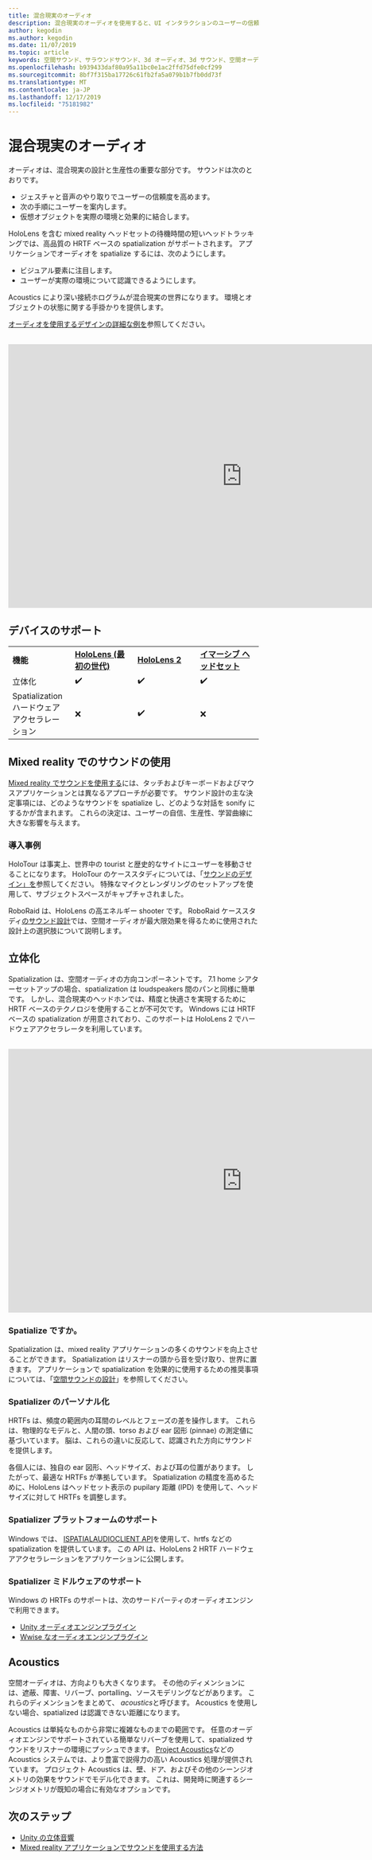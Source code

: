 ```yaml
---
title: 混合現実のオーディオ
description: 混合現実のオーディオを使用すると、UI インタラクションのユーザーの信頼を高め、ユーザーのエクスペリエンスをこちらことができます。
author: kegodin
ms.author: kegodin
ms.date: 11/07/2019
ms.topic: article
keywords: 空間サウンド、サラウンドサウンド、3d オーディオ、3d サウンド、空間オーディオ
ms.openlocfilehash: b939433daf80a95a11bc0e1ac2ffd75dfe0cf299
ms.sourcegitcommit: 8bf7f315ba17726c61fb2fa5a079b1b7fb0dd73f
ms.translationtype: MT
ms.contentlocale: ja-JP
ms.lasthandoff: 12/17/2019
ms.locfileid: "75181982"
---
```

# <a name="audio-in-mixed-reality"></a>混合現実のオーディオ
オーディオは、混合現実の設計と生産性の重要な部分です。 サウンドは次のとおりです。
* ジェスチャと音声のやり取りでユーザーの信頼度を高めます。
* 次の手順にユーザーを案内します。
* 仮想オブジェクトを実際の環境と効果的に結合します。

HoloLens を含む mixed reality ヘッドセットの待機時間の短いヘッドトラッキングでは、高品質の HRTF ベースの spatialization がサポートされます。 アプリケーションでオーディオを spatialize するには、次のようにします。
* ビジュアル要素に注目します。
* ユーザーが実際の環境について認識できるようにします。

Acoustics により深い接続ホログラムが混合現実の世界になります。 環境とオブジェクトの状態に関する手掛かりを提供します。

[オーディオを使用するデザインの詳細な例を](spatial-sound-design.md)参照してください。

<br>

<iframe width="940" height="530" src="https://www.youtube.com/embed/PTPvx7mDon4" frameborder="0" allow="accelerometer; autoplay; encrypted-media; gyroscope; picture-in-picture" allowfullscreen></iframe>

## <a name="device-support"></a>デバイスのサポート

<table>
    <colgroup>
    <col width="25%" />
    <col width="25%" />
    <col width="25%" />
    <col width="25%" />
    </colgroup>
    <tr>
        <td><strong>機能</strong></td>
        <td><a href="hololens-hardware-details.md"><strong>HoloLens (最初の世代)</strong></a></td>
        <td><a href="https://docs.microsoft.com/hololens/hololens2-hardware"><strong>HoloLens 2</strong></td>
        <td><a href="immersive-headset-hardware-details.md"><strong>イマーシブ ヘッドセット</strong></a></td>
    </tr>
     <tr>
        <td>立体化</td>
        <td>✔️</td>
        <td>✔️</td>
        <td>✔️</td>
    </tr>
     <tr>
        <td>Spatialization ハードウェアアクセラレーション</td>
        <td>❌</td>
        <td>✔️</td>
        <td>❌</td>
    </tr>
</table>

## <a name="use-of-sounds-in-mixed-reality"></a>Mixed reality でのサウンドの使用
[Mixed reality でサウンドを使用する](spatial-sound-design.md)には、タッチおよびキーボードおよびマウスアプリケーションとは異なるアプローチが必要です。 サウンド設計の主な決定事項には、どのようなサウンドを spatialize し、どのような対話を sonify にするかが含まれます。 これらの決定は、ユーザーの自信、生産性、学習曲線に大きな影響を与えます。

### <a name="case-studies"></a>導入事例
HoloTour は事実上、世界中の tourist と歴史的なサイトにユーザーを移動させることになります。 HoloTour のケーススタディについては、「[サウンドのデザイン」を](case-study-spatial-sound-design-for-holotour.md)参照してください。 特殊なマイクとレンダリングのセットアップを使用して、サブジェクトスペースがキャプチャされました。

RoboRaid は、HoloLens の高エネルギー shooter です。 RoboRaid ケーススタディ[のサウンド設計](case-study-using-spatial-sound-in-roboraid.md)では、空間オーディオが最大限効果を得るために使用された設計上の選択肢について説明します。

## <a name="spatialization"></a>立体化
Spatialization は、空間オーディオの方向コンポーネントです。 7\.1 home シアターセットアップの場合、spatialization は loudspeakers 間のパンと同様に簡単です。 しかし、混合現実のヘッドホンでは、精度と快適さを実現するために HRTF ベースのテクノロジを使用することが不可欠です。 Windows には HRTF ベースの spatialization が用意されており、このサポートは HoloLens 2 でハードウェアアクセラレータを利用しています。

<br>

<iframe width="940" height="530" src="https://www.youtube.com/embed/aB3TDjYklmo" frameborder="0" allow="accelerometer; autoplay; encrypted-media; gyroscope; picture-in-picture" allowfullscreen></iframe>

### <a name="should-i-spatialize"></a>Spatialize ですか。
Spatialization は、mixed reality アプリケーションの多くのサウンドを向上させることができます。 Spatialization はリスナーの頭から音を受け取り、世界に置きます。 アプリケーションで spatialization を効果的に使用するための推奨事項については、「[空間サウンドの設計](spatial-sound-design.md)」を参照してください。

### <a name="spatializer-personalization"></a>Spatializer のパーソナル化
HRTFs は、頻度の範囲内の耳間のレベルとフェーズの差を操作します。 これらは、物理的なモデルと、人間の頭、torso および ear 図形 (pinnae) の測定値に基づいています。 脳は、これらの違いに反応して、認識された方向にサウンドを提供します。

各個人には、独自の ear 図形、ヘッドサイズ、および耳の位置があります。 したがって、最適な HRTFs が準拠しています。 Spatialization の精度を高めるために、HoloLens はヘッドセット表示の pupilary 距離 (IPD) を使用して、ヘッドサイズに対して HRTFs を調整します。

### <a name="spatializer-platform-support"></a>Spatializer プラットフォームのサポート
Windows では、 [ISPATIALAUDIOCLIENT API](https://docs.microsoft.com/windows/win32/coreaudio/spatial-sound)を使用して、hrtfs などの spatialization を提供しています。 この API は、HoloLens 2 HRTF ハードウェアアクセラレーションをアプリケーションに公開します。

### <a name="spatializer-middleware-support"></a>Spatializer ミドルウェアのサポート
Windows の HRTFs のサポートは、次のサードパーティのオーディオエンジンで利用できます。
* [Unity オーディオエンジンプラグイン](spatial-sound-in-unity.md)
* [Wwise なオーディオエンジンプラグイン](https://www.audiokinetic.com/products/plug-ins/msspatial/)

## <a name="acoustics"></a>Acoustics
空間オーディオは、方向よりも大きくなります。 その他のディメンションには、遮蔽、障害、リバーブ、portalling、ソースモデリングなどがあります。 これらのディメンションをまとめて、 *acoustics*と呼びます。 Acoustics を使用しない場合、spatialized は認識できない距離になります。

Acoustics は単純なものから非常に複雑なものまでの範囲です。 任意のオーディオエンジンでサポートされている簡単なリバーブを使用して、spatialized サウンドをリスナーの環境にプッシュできます。 [Project Acoustics](https://aka.ms/acoustics)などの Acoustics システムでは、より豊富で説得力の高い Acoustics 処理が提供されています。 プロジェクト Acoustics は、壁、ドア、およびその他のシーンジオメトリの効果をサウンドでモデル化できます。 これは、開発時に関連するシーンジオメトリが既知の場合に有効なオプションです。

## <a name="next-steps"></a>次のステップ
- [Unity の立体音響](spatial-sound-in-unity.md)
- [Mixed reality アプリケーションでサウンドを使用する方法](spatial-sound-design.md)
